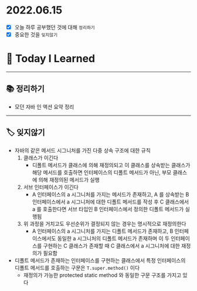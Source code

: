 # 2022.06.15

- [x]  오늘 하루 공부했던 것에 대해 `정리하기`
- [x]  중요한 것을 `잊지않기`

# 🚩 Today I Learned

---

## 📚 정리하기

- 모던 자바 인 액션 요약 정리

---

## 🏷 잊지않기

- 자바의 같은 메서드 시그니처를 가진 다중 상속 구조에 대한 규칙
    1. 클래스가 이긴다
        - 디폴트 메서드가 클래스에 의해 재정의되고 이 클래스를 상속받는 클래스가 해당 메서드를 호출하면 인터페이스의 디폴트 메서드가 아닌, 부모 클래스에 의해 재정의된 메서드가 실행
    2. 서브 인터페이스가 이긴다
        - A 인터페이스의 a 시그니처를 가지는 메서드가 존재하고, A 를 상속받는 B 인터페이스에서 a 시그니처에 대한 디폴트 메서드를 작성 후 C 클래스에서 a 를 호출한다면 서브 타입인 B 인터페이스에서 정의한 디폴트 메서드가 실행됨
    3. 위 과정을 거치고도 우선순위가 결정되지 않는 경우는 명시적으로 재정의한다
        - A 인터페이스의 a 시그니처를 가지는 디폴트 메서드가 존재하고, B 인터페이스에서도 동일한 a 시그니처의 디폴트 메서드가 존재하며 이 두 인터페이스를 구현하는 C 클래스가 존재할 때 C 클래스에서 a 시그니처에 대한 재정의가 필요함
- 디폴트 메서드가 존재하는 인터페이스를 구현하는 클래스에서 특정 인터페이스의 디폴트 메서드를 호출하는 구문은 `T.super.method()` 이다
    - 재정의가 가능한 protected static method 와 동일한 구문 구조를 가지고 있다